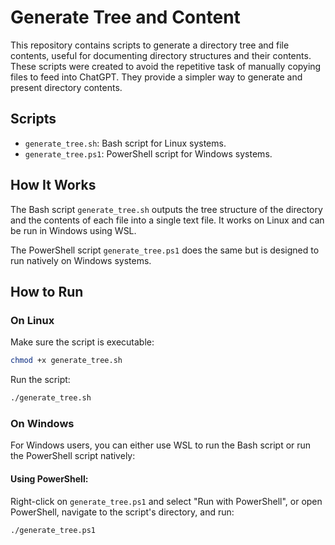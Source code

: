 # Generate Tree and Content

This repository contains scripts to generate a directory tree and file contents, useful for documenting directory structures and their contents. These scripts were created to avoid the repetitive task of manually copying files to feed into ChatGPT. They provide a simpler way to generate and present directory contents.

## Scripts

- `generate_tree.sh`: Bash script for Linux systems.
- `generate_tree.ps1`: PowerShell script for Windows systems.

## How It Works

The Bash script `generate_tree.sh` outputs the tree structure of the directory and the contents of each file into a single text file. It works on Linux and can be run in Windows using WSL.

The PowerShell script `generate_tree.ps1` does the same but is designed to run natively on Windows systems.

## How to Run

### On Linux

Make sure the script is executable:

```bash
chmod +x generate_tree.sh
```

Run the script:

```bash
./generate_tree.sh
```

### On Windows

For Windows users, you can either use WSL to run the Bash script or run the PowerShell script natively:

#### **Using PowerShell:**

Right-click on `generate_tree.ps1` and select "Run with PowerShell", or open PowerShell, navigate to the script's directory, and run:

```
./generate_tree.ps1
```
